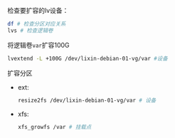 
检查要扩容的lv设备：

```bash
df # 检查分区对应关系
lvs # 检查逻辑卷
```

将逻辑卷`var`扩容100G

```bash
lvextend -L +100G /dev/lixin-debian-01-vg/var #设备
```

扩容分区

* ext:
  ```bash
  resize2fs /dev/lixin-debian-01-vg/var # 设备
  ```
* xfs:
  ```bash
  xfs_growfs /var # 挂载点
  ```
